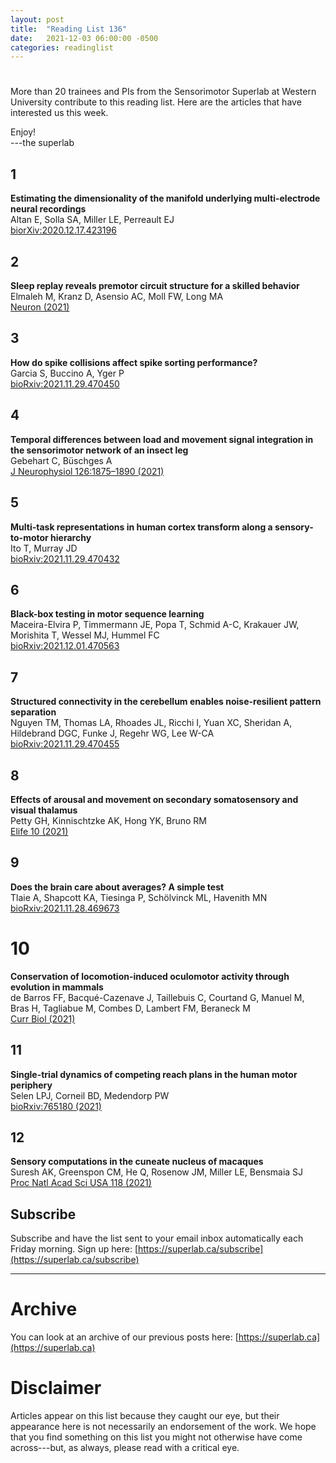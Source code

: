 ```yaml
---
layout: post
title:  "Reading List 136"
date:   2021-12-03 06:00:00 -0500
categories: readinglist
---
```


# 

More than 20 trainees and PIs from the Sensorimotor Superlab at Western University contribute to this reading list. Here are the articles that have interested us this week.

Enjoy!  
---the superlab

## 1
**Estimating the dimensionality of the manifold underlying multi-electrode neural recordings**  
Altan E, Solla SA, Miller LE, Perreault EJ  
[biorXiv:2020.12.17.423196](https://www.biorxiv.org/content/10.1101/2020.12.17.423196v1)

## 2
**Sleep replay reveals premotor circuit structure for a skilled behavior**  
Elmaleh M, Kranz D, Asensio AC, Moll FW, Long MA  
[Neuron (2021)](https://dx.doi.org/10.1016/j.neuron.2021.09.021)

## 3
**How do spike collisions affect spike sorting performance?**  
Garcia S, Buccino A, Yger P  
[bioRxiv:2021.11.29.470450](https://www.biorxiv.org/content/10.1101/2021.11.29.470450v1)

## 4
**Temporal differences between load and movement signal integration in the sensorimotor network of an insect leg**  
Gebehart C, Büschges A  
[J Neurophysiol 126:1875–1890 (2021)](https://journals.physiology.org/doi/10.1152/jn.00399.2021)

## 5
**Multi-task representations in human cortex transform along a sensory-to-motor hierarchy**  
Ito T, Murray JD  
[bioRxiv:2021.11.29.470432](https://www.biorxiv.org/content/10.1101/2021.11.29.470432v1)

## 6
**Black-box testing in motor sequence learning**  
Maceira-Elvira P, Timmermann JE, Popa T, Schmid A-C, Krakauer JW, Morishita T, Wessel MJ, Hummel FC  
[bioRxiv:2021.12.01.470563](https://www.biorxiv.org/content/10.1101/2021.12.01.470563v1)

## 7
**Structured connectivity in the cerebellum enables noise-resilient pattern separation**  
Nguyen TM, Thomas LA, Rhoades JL, Ricchi I, Yuan XC, Sheridan A, Hildebrand DGC, Funke J, Regehr WG, Lee W-CA  
[bioRxiv:2021.11.29.470455](https://www.biorxiv.org/content/10.1101/2021.11.29.470455v1)

## 8
**Effects of arousal and movement on secondary somatosensory and visual thalamus**  
Petty GH, Kinnischtzke AK, Hong YK, Bruno RM  
[Elife 10 (2021)](https://dx.doi.org/10.7554/eLife.67611)

## 9
**Does the brain care about averages? A simple test**  
Tlaie A, Shapcott KA, Tiesinga P, Schölvinck ML, Havenith MN  
[bioRxiv:2021.11.28.469673](https://www.biorxiv.org/content/10.1101/2021.11.28.469673v2)

# 10
**Conservation of locomotion-induced oculomotor activity through evolution in mammals**  
de Barros FF, Bacqué-Cazenave J, Taillebuis C, Courtand G, Manuel M, Bras H, Tagliabue M, Combes D, Lambert FM, Beraneck M  
[Curr Biol (2021)](https://www.cell.com/article/S0960982221015463/abstract)

## 11
**Single-trial dynamics of competing reach plans in the human motor periphery**  
Selen LPJ, Corneil BD, Medendorp PW  
[bioRxiv:765180 (2021)](https://www.biorxiv.org/content/10.1101/765180v2)

## 12
**Sensory computations in the cuneate nucleus of macaques**  
Suresh AK, Greenspon CM, He Q, Rosenow JM, Miller LE, Bensmaia SJ  
[Proc Natl Acad Sci USA 118 (2021)](https://www.pnas.org/content/118/49/e2115772118)


## Subscribe
Subscribe and have the list sent to your email inbox automatically each Friday morning. Sign up here: [https://superlab.ca/subscribe](https://superlab.ca/subscribe)


---
# Archive
You can look at an archive of our previous posts here: [https://superlab.ca](https://superlab.ca)


# Disclaimer
Articles appear on this list because they caught our eye, but their appearance here is not necessarily an endorsement of the work. We hope that you find something on this list you might not otherwise have come across---but, as always, please read with a critical eye.
